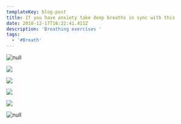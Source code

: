 ```yaml
---
templateKey: blog-post
title: If you have anxiety take deep breaths in sync with this
date: 2018-12-17T16:22:41.411Z
description: 'Breathing exercises '
tags:
  - '#Breath'
---
```

![null](/img/img_20181217_072426_01.gif)

![](/img/giphy-1-.gif)

![](/img/images-5-.png)

![](/img/breathing-gif-2.gif)

![](/img/breathing-gif-5.gif)

![null](/img/img_20181217_112623_01.gif)
